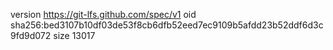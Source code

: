 version https://git-lfs.github.com/spec/v1
oid sha256:bed3107b10df03de53f8cb6dfb52eed7ec9109b5afdd23b52ddf6d3c9fd9d072
size 13017
